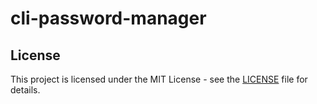 # cli-password-manager

## License

This project is licensed under the MIT License - see the [LICENSE](./LICENSE) file for details.
